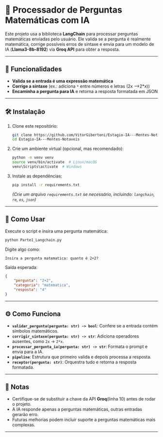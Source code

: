 # 🚀 Processador de Perguntas Matemáticas com IA

Este projeto usa a biblioteca **LangChain** para processar perguntas matemáticas enviadas pelo usuário. Ele valida se a pergunta é realmente matemática, corrige possíveis erros de sintaxe e envia para um modelo de IA (**Llama3-8b-8192**) via **Groq API** para obter a resposta.

---

## 📌 Funcionalidades
- **Valida se a entrada é uma expressão matemática**
- **Corrige a sintaxe** (ex.: adiciona `*` entre números e letras (2x -->2*x))
- **Encaminha a pergunta para IA** e retorna a resposta formatada em JSON

---

## 🛠️ Instalação
1. Clone este repositório:
   ```sh
   git clone https://github.com/VitorGibertoni/Estagio-IA---Mentes-Notaveis.git 
   cd Estagio-IA---Mentes-Notaveis 
   ```
2. Crie um ambiente virtual (opcional, mas recomendado):
   ```sh
   python -m venv venv
   source venv/bin/activate  # Linux/macOS
   venv\Scripts\activate  # Windows
   ```
3. Instale as dependências:
   ```sh
   pip install -r requirements.txt
   ```
   *(Crie um arquivo `requirements.txt` se necessário, incluindo: `langchain`, `re`, `os`, `json`)*

---

## 🚀 Como Usar
Execute o script e insira uma pergunta matemática:
```sh
python Parte1_Langchain.py
```
Digite algo como:
```
Insira a pergunta matematica: quanto é 2+2?
```
Saída esperada:
```json
{
    "pergunta": "2+2",
    "categoria": "matematica",
    "resposta": "4"
}
```

---

## ⚙️ Como Funciona
- **`validar_pergunta(pergunta: str) -> bool`**: Confere se a entrada contém símbolos matemáticos.
- **`corrigir_sintaxe(pergunta: str) -> str`**: Adiciona operadores ausentes, como `2x` -> `2*x`.
- **`processar_pergunta_ia(pergunta: str) -> str`**: Formata o prompt e envia para a IA.
- **`pipeline`**: Estrutura que primeiro valida e depois processa a resposta.
- **`receptor(pergunta: str)`**: Orquestra tudo e retorna a resposta formatada.

---



## 📝 Notas
- Certifique-se de substituir a chave da API **Groq**(linha 10) antes de rodar o projeto.
- A IA responde apenas a perguntas matemáticas, outras entradas gerarão erro.
- Futuras melhorias podem incluir suporte a perguntas matemáticas mais complexas.

---



